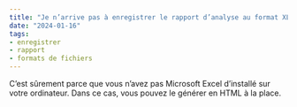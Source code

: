 ```yaml
---
title: "Je n’arrive pas à enregistrer le rapport d’analyse au format XLSX, Trados ne me propose que HTML, MHT ou XML. Que dois-je faire ?"
date: "2024-01-16"
tags:
- enregistrer
- rapport
- formats de fichiers
---
```


C’est sûrement parce que vous n’avez pas Microsoft Excel d’installé sur votre ordinateur. Dans ce cas, vous pouvez le générer en HTML à la place.

